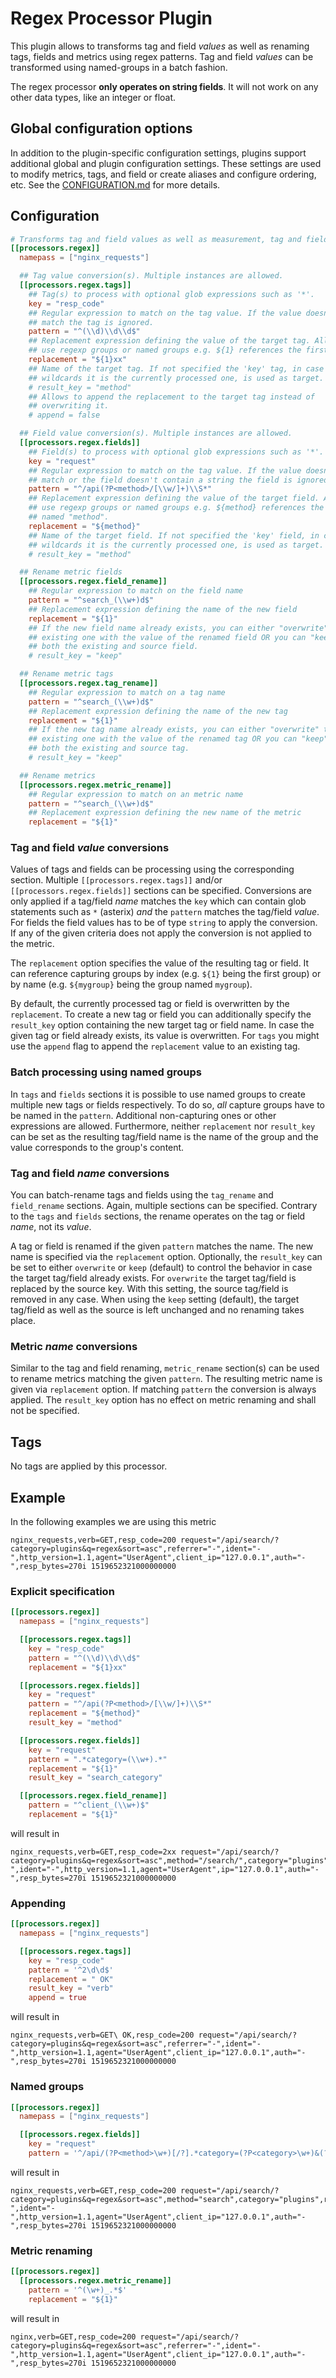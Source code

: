 # Regex Processor Plugin

This plugin allows to transforms tag and field _values_ as well as renaming
tags, fields and metrics using regex patterns. Tag and field _values_ can be
transformed using named-groups in a batch fashion.

The regex processor **only operates on string fields**. It will not work on
any other data types, like an integer or float.

## Global configuration options <!-- @/docs/includes/plugin_config.md -->

In addition to the plugin-specific configuration settings, plugins support
additional global and plugin configuration settings. These settings are used to
modify metrics, tags, and field or create aliases and configure ordering, etc.
See the [CONFIGURATION.md][CONFIGURATION.md] for more details.

[CONFIGURATION.md]: ../../../docs/CONFIGURATION.md#plugins

## Configuration

```toml @sample.conf
# Transforms tag and field values as well as measurement, tag and field names with regex pattern
[[processors.regex]]
  namepass = ["nginx_requests"]

  ## Tag value conversion(s). Multiple instances are allowed.
  [[processors.regex.tags]]
    ## Tag(s) to process with optional glob expressions such as '*'.
    key = "resp_code"
    ## Regular expression to match on the tag value. If the value doesn't
    ## match the tag is ignored.
    pattern = "^(\\d)\\d\\d$"
    ## Replacement expression defining the value of the target tag. Allows to
    ## use regexp groups or named groups e.g. ${1} references the first group.
    replacement = "${1}xx"
    ## Name of the target tag. If not specified the 'key' tag, in case of
    ## wildcards it is the currently processed one, is used as target.
    # result_key = "method"
    ## Allows to append the replacement to the target tag instead of
    ## overwriting it.
    # append = false

  ## Field value conversion(s). Multiple instances are allowed.
  [[processors.regex.fields]]
    ## Field(s) to process with optional glob expressions such as '*'.
    key = "request"
    ## Regular expression to match on the tag value. If the value doesn't
    ## match or the field doesn't contain a string the field is ignored.
    pattern = "^/api(?P<method>/[\\w/]+)\\S*"
    ## Replacement expression defining the value of the target field. Allows to
    ## use regexp groups or named groups e.g. ${method} references the group
    ## named "method".
    replacement = "${method}"
    ## Name of the target field. If not specified the 'key' field, in case of
    ## wildcards it is the currently processed one, is used as target.
    # result_key = "method"

  ## Rename metric fields
  [[processors.regex.field_rename]]
    ## Regular expression to match on the field name
    pattern = "^search_(\\w+)d$"
    ## Replacement expression defining the name of the new field
    replacement = "${1}"
    ## If the new field name already exists, you can either "overwrite" the
    ## existing one with the value of the renamed field OR you can "keep"
    ## both the existing and source field.
    # result_key = "keep"

  ## Rename metric tags
  [[processors.regex.tag_rename]]
    ## Regular expression to match on a tag name
    pattern = "^search_(\\w+)d$"
    ## Replacement expression defining the name of the new tag
    replacement = "${1}"
    ## If the new tag name already exists, you can either "overwrite" the
    ## existing one with the value of the renamed tag OR you can "keep"
    ## both the existing and source tag.
    # result_key = "keep"

  ## Rename metrics
  [[processors.regex.metric_rename]]
    ## Regular expression to match on an metric name
    pattern = "^search_(\\w+)d$"
    ## Replacement expression defining the new name of the metric
    replacement = "${1}"
```

### Tag and field _value_ conversions

Values of tags and fields can be processing using the corresponding section.
Multiple `[[processors.regex.tags]]` and/or `[[processors.regex.fields]]`
sections can be specified.
Conversions are only applied if a tag/field _name_ matches the `key` which can
contain glob statements such as `*` (asterix) _and_ the `pattern` matches the
tag/field _value_. For fields the field values has to be of type `string` to
apply the conversion. If any of the given criteria does not apply the conversion
is not applied to the metric.

The `replacement` option specifies the value of the resulting tag or field. It
can reference capturing groups by index (e.g. `${1}` being the first group) or
by name (e.g. `${mygroup}` being the group named `mygroup`).

By default, the currently processed tag or field is overwritten by the
`replacement`. To create a new tag or field you can additionally specify the
`result_key` option containing the new target tag or field name. In case the
given tag or field already exists, its value is overwritten. For `tags` you
might use the `append` flag to append the `replacement` value to an existing
tag.

### Batch processing using named groups

In `tags` and `fields` sections it is possible to use named groups to create
multiple new tags or fields respectively. To do so, _all_ capture groups have
to be named in the `pattern`. Additional non-capturing ones or other
expressions are allowed. Furthermore, neither `replacement` nor `result_key`
can be set as the resulting tag/field name is the name of the group and the
value corresponds to the group's content.

### Tag and field _name_ conversions

You can batch-rename tags and fields using the `tag_rename` and `field_rename`
sections. Again, multiple sections can be specified. Contrary to the `tags` and
`fields` sections, the rename operates on the tag or field _name_, not its
_value_.

A tag or field is renamed if the given `pattern` matches the name. The new name
is specified via the `replacement` option. Optionally, the `result_key` can be
set to either `overwrite` or `keep` (default) to control the behavior in case
the target tag/field already exists. For `overwrite` the target tag/field is
replaced by the source key. With this setting, the source tag/field
is removed in any case. When using the `keep` setting (default), the target
tag/field as well as the source is left unchanged and no renaming takes place.

### Metric _name_ conversions

Similar to the tag and field renaming, `metric_rename` section(s) can be used
to rename metrics matching the given `pattern`. The resulting metric name is
given via `replacement` option. If matching `pattern` the conversion is always
applied. The `result_key` option has no effect on metric renaming and shall
not be specified.

## Tags

No tags are applied by this processor.

## Example

In the following examples we are using this metric

```text
nginx_requests,verb=GET,resp_code=200 request="/api/search/?category=plugins&q=regex&sort=asc",referrer="-",ident="-",http_version=1.1,agent="UserAgent",client_ip="127.0.0.1",auth="-",resp_bytes=270i 1519652321000000000
```

### Explicit specification

```toml
[[processors.regex]]
  namepass = ["nginx_requests"]

  [[processors.regex.tags]]
    key = "resp_code"
    pattern = "^(\\d)\\d\\d$"
    replacement = "${1}xx"

  [[processors.regex.fields]]
    key = "request"
    pattern = "^/api(?P<method>/[\\w/]+)\\S*"
    replacement = "${method}"
    result_key = "method"

  [[processors.regex.fields]]
    key = "request"
    pattern = ".*category=(\\w+).*"
    replacement = "${1}"
    result_key = "search_category"

  [[processors.regex.field_rename]]
    pattern = "^client_(\\w+)$"
    replacement = "${1}"
```

will result in

```text
nginx_requests,verb=GET,resp_code=2xx request="/api/search/?category=plugins&q=regex&sort=asc",method="/search/",category="plugins",referrer="-",ident="-",http_version=1.1,agent="UserAgent",ip="127.0.0.1",auth="-",resp_bytes=270i 1519652321000000000
```

### Appending

```toml
[[processors.regex]]
  namepass = ["nginx_requests"]

  [[processors.regex.tags]]
    key = "resp_code"
    pattern = '^2\d\d$'
    replacement = " OK"
    result_key = "verb"
    append = true
```

will result in

```text
nginx_requests,verb=GET\ OK,resp_code=200 request="/api/search/?category=plugins&q=regex&sort=asc",referrer="-",ident="-",http_version=1.1,agent="UserAgent",client_ip="127.0.0.1",auth="-",resp_bytes=270i 1519652321000000000
```

### Named groups

```toml
[[processors.regex]]
  namepass = ["nginx_requests"]

  [[processors.regex.fields]]
    key = "request"
    pattern = '^/api/(?P<method>\w+)[/?].*category=(?P<category>\w+)&(?:.*)'
```

will result in

```text
nginx_requests,verb=GET,resp_code=200 request="/api/search/?category=plugins&q=regex&sort=asc",method="search",category="plugins",referrer="-",ident="-",http_version=1.1,agent="UserAgent",client_ip="127.0.0.1",auth="-",resp_bytes=270i 1519652321000000000
```

### Metric renaming

```toml
[[processors.regex]]
  [[processors.regex.metric_rename]]
    pattern = '^(\w+)_.*$'
    replacement = "${1}"
```

will result in

```text
nginx,verb=GET,resp_code=200 request="/api/search/?category=plugins&q=regex&sort=asc",referrer="-",ident="-",http_version=1.1,agent="UserAgent",client_ip="127.0.0.1",auth="-",resp_bytes=270i 1519652321000000000
```
